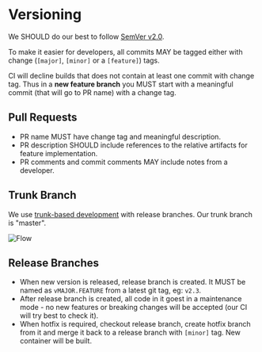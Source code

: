 # Versioning

We SHOULD do our best to follow [SemVer v2.0](http://semver.org/). 

To make it easier for developers, all commits MAY be tagged either with change (`[major]`, `[minor]` or a `[feature]`) tags.

CI will decline builds that does not contain at least one commit with change tag. 
Thus in a **new feature branch** you MUST start with a meaningful commit (that will go to PR name) with a change tag.

## Pull Requests

- PR name MUST have change tag and meaningful description. 
- PR description SHOULD include references to the relative artifacts for feature implementation.
- PR comments and commit comments MAY include notes from a developer.

## Trunk Branch

We use [trunk-based development](https://trunkbaseddevelopment.com/) with release branches. Our trunk branch is "master".

![Flow](http://paulhammant.com/images/what_is_trunk.jpg)

## Release Branches

  - When new version is released, release branch is created. It MUST be named as `vMAJOR.FEATURE` from a latest git tag, eg: `v2.3`.
  - After release branch is created, all code in it goest in a maintenance mode - no new features or breaking changes will be accepted (our CI will try best to check it).
  - When hotfix is required, checkout release branch, create hotfix branch from it and merge it back to a release branch with `[minor]` tag. New container will be built.

